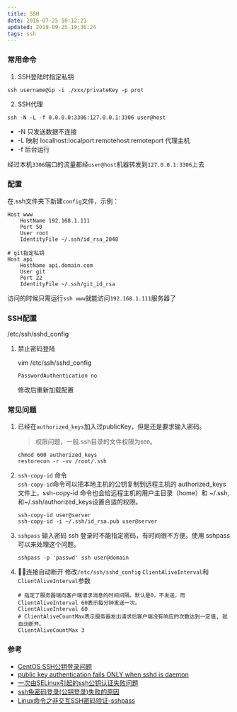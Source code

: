 ```yaml
---
title: SSH
date: 2016-07-25 10:12:21
updated: 2019-09-25 19:36:24
tags: ssh
---
```

### 常用命令

1. SSH登陆时指定私钥
``` shell
ssh username@ip -i ./xxx/privateKey -p prot
```

2. SSH代理 

``` shell
ssh -N -L -f 0.0.0.0:3306:127.0.0.1:3306 user@host 
```

- -N 只发送数据不连接
- -L 映射  localhost:localport:remotehost:remoteport 代理主机
- -f 后台运行

经过本机`3306`端口的流量都经`user@host`机器转发到`127.0.0.1:3306`上去


### 配置
在.ssh文件夹下新建`config`文件，示例：
```
Host www
    HostName 192.168.1.111
    Port 50
    User root
    IdentityFile ~/.ssh/id_rsa_2048

# git指定私钥
Host api
    HostName api.domain.com
    User git
    Port 22
    IdentityFile ~/.ssh/git_id_rsa
```

访问的时候只需运行`ssh www`就能访问`192.168.1.111`服务器了


### SSH配置
/etc/ssh/sshd_config

1. 禁止密码登陆

    vim /etc/ssh/sshd_config
    ```
    PasswordAuthentication no 
    ```
    修改后重新加载配置


### 常见问题
1. 已经在`authorized_keys`加入过publicKey，但是还是要求输入密码。
    > 权限问题，一般.ssh目录的文件权限为`600`。
    ``` shell 
    chmod 600 authorized_keys
    restorecon -r -vv /root/.ssh
    ```

2. `ssh-copy-id` 命令  
    `ssh-copy-id`命令可以把本地主机的公钥复制到远程主机的 authorized_keys 文件上，ssh-copy-id 命令也会给远程主机的用户主目录（home）和 ~/.ssh, 和~/.ssh/authorized_keys设置合适的权限。
    ```shell
    ssh-copy-id user@server
    ssh-copy-id -i ~/.ssh/id_rsa.pub user@server
    ```

3. `sshpass` 输入密码
    ssh 登录时不能指定密码，有时间很不方便。使用 sshpass 可以来处理这个问题。
    ```shell
    sshpass -p 'passwd' ssh user@domain
    ```

4. 连接自动断开
    修改`/etc/ssh/sshd_config` `ClientAliveInterval`和`ClientAliveInterval`参数
    ```
    # 指定了服务器端向客户端请求消息的时间间隔。默认是0，不发送，而ClientAliveInterval 60表示每分钟发送一次。
    ClientAliveInterval 60
    # ClientAliveCountMax表示服务器发出请求后客户端没有响应的次数达到一定值, 就自动断开。
    ClientAliveCountMax 3
    ```


### 参考
- [CentOS SSH公钥登录问题](https://segmentfault.com/q/1010000000445726)
- [public key authentication fails ONLY when sshd is daemon](http://serverfault.com/questions/321534/public-key-authentication-fails-only-when-sshd-is-daemon)
- [一次由SELinux引起的ssh公钥认证失败问题](https://web.archive.org/web/20170801031147/http://www.cnblogs.com/qcly/archive/2013/07/27/3219535.html) 
- [ssh免密码登录(公钥登录)失败的原因](http://www.2cto.com/os/201212/173257.html) 
- [Linux命令之非交互SSH密码验证-sshpass](http://blog.csdn.net/wangjunjun2008/article/details/19993395)
